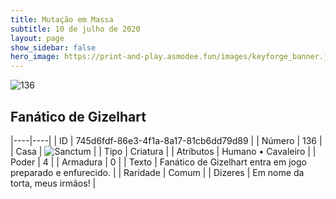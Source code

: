 ```yaml
---
title: Mutação em Massa
subtitle: 10 de julho de 2020
layout: page
show_sidebar: false
hero_image: https://print-and-play.asmodee.fun/images/keyforge_banner.jpg
---
```


![136](https://cdn.keyforgegame.com/media/card_front/pt/479_136_RJQVP25VJC32_pt.png)

## Fanático de Gizelhart

|----|----|
| ID | 745d6fdf-86e3-4f1a-8a17-81cb6dd79d89 |
| Número | 136 |
| Casa | ![Sanctum](https://archonarcana.com/images/thumb/c/c7/Sanctum.png/22px-Sanctum.png "Santuário") |
| Tipo | Criatura |
| Atributos | Humano • Cavaleiro |
| Poder | 4 |
| Armadura | 0 |
| Texto | Fanático de Gizelhart entra em jogo preparado e enfurecido. |
| Raridade | Comum |
| Dizeres | Em nome da torta, meus irmãos! |
